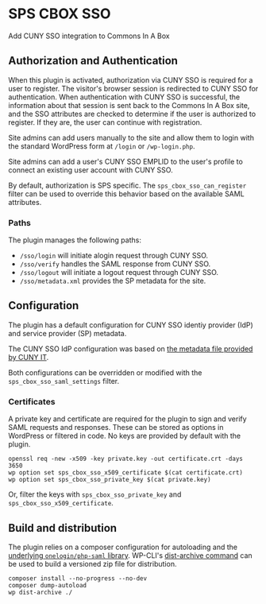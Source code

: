  # SPS CBOX SSO

Add CUNY SSO integration to Commons In A Box

## Authorization and Authentication

When this plugin is activated, authorization via CUNY SSO is required for a user to register. The visitor's browser session is redirected to CUNY SSO for authentication. When authentication with CUNY SSO is successful, the information about that session is sent back to the Commons In A Box site, and the SSO
attributes are checked to determine if the user is authorized to register. If they are, the user can continue with registration.

Site admins can add users manually to the site and allow them to login with the standard WordPress form at `/login` or `/wp-login.php`.

Site admins can add a user's CUNY SSO EMPLID to the user's profile to connect an existing user account with CUNY SSO.

By default, authorization is SPS specific. The `sps_cbox_sso_can_register` filter can be used to override this behavior based on the available SAML attributes.

### Paths

The plugin manages the following paths:

* `/sso/login` will initiate alogin request through CUNY SSO.
* `/sso/verify` handles the SAML response from CUNY SSO.
* `/sso/logout` will initiate a logout request through CUNY SSO.
* `/sso/metadata.xml` provides the SP metadata for the site.

## Configuration

The plugin has a default configuration for CUNY SSO identiy provider (IdP) and service provider (SP) metadata.

The CUNY SSO IdP configuration was based on [the metadata file provided by CUNY IT](https://ssologin.cuny.edu/idp/metadata/oam-saml-metadata.xml).

Both configurations can be overridden or modified with the `sps_cbox_sso_saml_settings` filter.

### Certificates

A private key and certificate are required for the plugin to sign and verify SAML requests and responses. These can be stored as options in WordPress or filtered in code. No keys are provided by default with the plugin.

```
openssl req -new -x509 -key private.key -out certificate.crt -days 3650
wp option set sps_cbox_sso_x509_certificate $(cat certificate.crt)
wp option set sps_cbox_sso_private_key $(cat private.key)
```

Or, filter the keys with `sps_cbox_sso_private_key` and `sps_cbox_sso_x509_certificate`.

## Build and distribution

The plugin relies on a composer configuration for autoloading and the [underlying `onelogin/php-saml` library](https://github.com/SAML-Toolkits/php-saml). WP-CLI's [dist-archive command](https://github.com/wp-cli/dist-archive-command) can be used to build a versioned zip file for distribution.

```
composer install --no-progress --no-dev
composer dump-autoload
wp dist-archive ./
```
